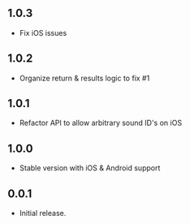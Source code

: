 ## 1.0.3

* Fix iOS issues

## 1.0.2

* Organize return & results logic to fix #1

## 1.0.1

* Refactor API to allow arbitrary sound ID's on iOS

## 1.0.0

* Stable version with iOS & Android support

## 0.0.1

* Initial release.
